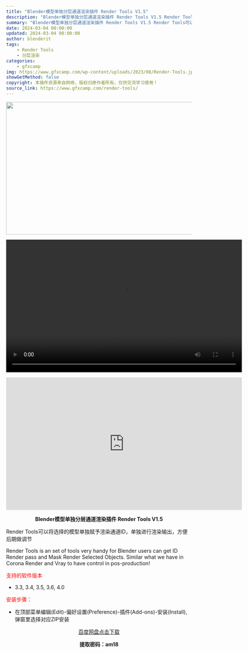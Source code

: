 ```yaml
---
title: "Blender模型单独分层通道渲染插件 Render Tools V1.5"
description: "Blender模型单独分层通道渲染插件 Render Tools V1.5 Render Tools可以将选择的模型单独赋予渲染通道ID，单独进行渲染输出，方便后期做调节 Render Tools i..."
summary: "Blender模型单独分层通道渲染插件 Render Tools V1.5 Render Tools可以将选择的模型单独赋予渲染通道ID，单独进行渲染输出，方便后期做调节 Render Tools i..."
date: 2024-03-04 00:00:00
updated: 2024-03-04 00:00:00
author: blenderit
tags: 
    - Render Tools
    - 分层渲染
categories:
    - gfxcamp
img: https://www.gfxcamp.com/wp-content/uploads/2023/08/Render-Tools.jpg
showGetMethod: false
copyright: 本插件资源来自网络，版权归原作者所有，仅供交流学习使用！
source_link: https://www.gfxcamp.com/render-tools/
---
```

<div><p><img decoding="async" class="aligncenter size-full wp-image-114181" src="https://www.gfxcamp.com/wp-content/uploads/2023/08/Render-Tools.jpg" data-src="https://www.gfxcamp.com/wp-content/uploads/2023/08/Render-Tools.jpg" alt="" width="640" height="360" data-srcset="https://www.gfxcamp.com/wp-content/uploads/2023/08/Render-Tools.jpg 640w, https://www.gfxcamp.com/wp-content/uploads/2023/08/Render-Tools-150x84.jpg 150w" data-sizes="(max-width: 640px) 100vw, 640px"><br>
</p><center><div style="width: 640px;" class="wp-video"><!--[if lt IE 9]><script>document.createElement('video');</script><![endif]-->
<video class="wp-video-shortcode" id="video-114180-1" width="640" height="360" preload="true" controls="controls"><source type="video/mp4" src="http://cloud.video.taobao.com/play/u/null/p/1/e/6/t/1/422530027192.mp4?_=1"></source><a href="http://cloud.video.taobao.com/play/u/null/p/1/e/6/t/1/422530027192.mp4">http://cloud.video.taobao.com/play/u/null/p/1/e/6/t/1/422530027192.mp4</a></video></div></center><p style="text-align: center;"><iframe loading="lazy" src="https://player.youku.com/embed/XNTk5NzMzODQ1Mg==" width="640" height="360" frameborder="0" allowfullscreen="allowfullscreen" data-mce-fragment="1"></iframe></p><p style="text-align: center;"><strong>Blender模型单独分层通道渲染插件 Render Tools V1.5</strong></p><p>Render Tools可以将选择的模型单独赋予渲染通道ID，单独进行渲染输出，方便后期做调节</p><p>Render Tools is an set of tools very handy for Blender users can get ID Render pass and Mask Render Selected Objects. Similar what we have in Corona Render and Vray to have control in pos-production!</p><p><span style="color: #ff0000;">支持的软件版本</span></p><ul>
<li>3.3, 3.4, 3.5, 3.6, 4.0</li>
</ul><p><span style="color: #ff0000;">安装步骤：</span></p><ul>
<li>在顶部菜单编辑(Edit)-偏好设置(Preference)-插件(Add-ons)-安装(Install),弹窗里选择对应ZIP安装</li>
</ul><p style="text-align: center;"><a class="maxbutton-3 maxbutton maxbutton-baidu" target="_blank" rel="noopener" href="https://pan.baidu.com/s/1GG36jIon5U-ROl50aFNqfw?pwd=am18"><span class="mb-text">百度网盘点击下载</span></a></p><p style="text-align: center;"><strong>提取密码：am18</strong></p></div>
